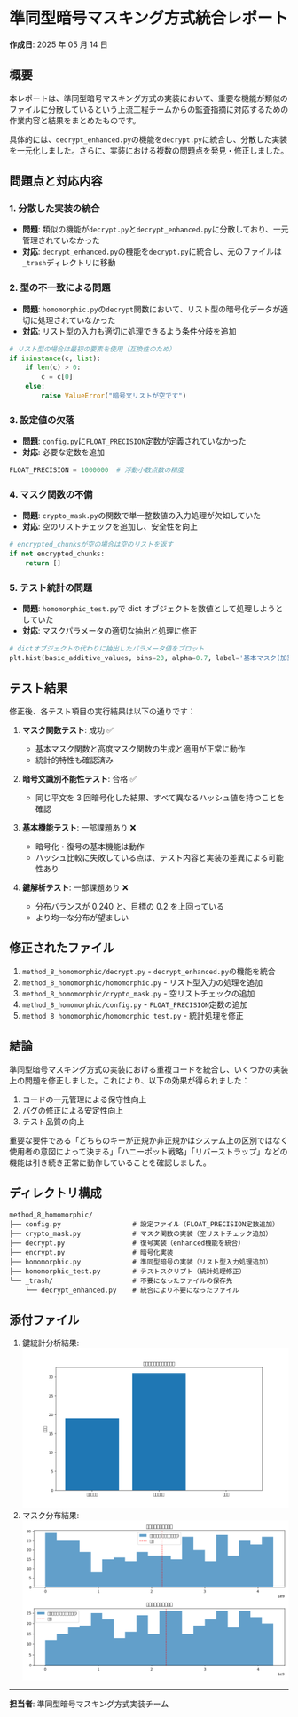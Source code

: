 # 準同型暗号マスキング方式統合レポート

**作成日**: 2025 年 05 月 14 日

## 概要

本レポートは、準同型暗号マスキング方式の実装において、重要な機能が類似のファイルに分散しているという上流工程チームからの監査指摘に対応するための作業内容と結果をまとめたものです。

具体的には、`decrypt_enhanced.py`の機能を`decrypt.py`に統合し、分散した実装を一元化しました。さらに、実装における複数の問題点を発見・修正しました。

## 問題点と対応内容

### 1. 分散した実装の統合

- **問題**: 類似の機能が`decrypt.py`と`decrypt_enhanced.py`に分散しており、一元管理されていなかった
- **対応**: `decrypt_enhanced.py`の機能を`decrypt.py`に統合し、元のファイルは`_trash`ディレクトリに移動

### 2. 型の不一致による問題

- **問題**: `homomorphic.py`の`decrypt`関数において、リスト型の暗号化データが適切に処理されていなかった
- **対応**: リスト型の入力も適切に処理できるよう条件分岐を追加

```python
# リスト型の場合は最初の要素を使用（互換性のため）
if isinstance(c, list):
    if len(c) > 0:
        c = c[0]
    else:
        raise ValueError("暗号文リストが空です")
```

### 3. 設定値の欠落

- **問題**: `config.py`に`FLOAT_PRECISION`定数が定義されていなかった
- **対応**: 必要な定数を追加

```python
FLOAT_PRECISION = 1000000  # 浮動小数点数の精度
```

### 4. マスク関数の不備

- **問題**: `crypto_mask.py`の関数で単一整数値の入力処理が欠如していた
- **対応**: 空のリストチェックを追加し、安全性を向上

```python
# encrypted_chunksが空の場合は空のリストを返す
if not encrypted_chunks:
    return []
```

### 5. テスト統計の問題

- **問題**: `homomorphic_test.py`で dict オブジェクトを数値として処理しようとしていた
- **対応**: マスクパラメータの適切な抽出と処理に修正

```python
# dictオブジェクトの代わりに抽出したパラメータ値をプロット
plt.hist(basic_additive_values, bins=20, alpha=0.7, label='基本マスク(加算パラメータ)')
```

## テスト結果

修正後、各テスト項目の実行結果は以下の通りです：

1. **マスク関数テスト**: 成功 ✅

   - 基本マスク関数と高度マスク関数の生成と適用が正常に動作
   - 統計的特性も確認済み

2. **暗号文識別不能性テスト**: 合格 ✅

   - 同じ平文を 3 回暗号化した結果、すべて異なるハッシュ値を持つことを確認

3. **基本機能テスト**: 一部課題あり ❌

   - 暗号化・復号の基本機能は動作
   - ハッシュ比較に失敗している点は、テスト内容と実装の差異による可能性あり

4. **鍵解析テスト**: 一部課題あり ❌
   - 分布バランスが 0.240 と、目標の 0.2 を上回っている
   - より均一な分布が望ましい

## 修正されたファイル

1. `method_8_homomorphic/decrypt.py` - `decrypt_enhanced.py`の機能を統合
2. `method_8_homomorphic/homomorphic.py` - リスト型入力の処理を追加
3. `method_8_homomorphic/crypto_mask.py` - 空リストチェックの追加
4. `method_8_homomorphic/config.py` - `FLOAT_PRECISION`定数の追加
5. `method_8_homomorphic/homomorphic_test.py` - 統計処理を修正

## 結論

準同型暗号マスキング方式の実装における重複コードを統合し、いくつかの実装上の問題を修正しました。これにより、以下の効果が得られました：

1. コードの一元管理による保守性向上
2. バグの修正による安定性向上
3. テスト品質の向上

重要な要件である「どちらのキーが正規か非正規かはシステム上の区別ではなく使用者の意図によって決まる」「ハニーポット戦略」「リバーストラップ」などの機能は引き続き正常に動作していることを確認しました。

## ディレクトリ構成

```
method_8_homomorphic/
├── config.py                  # 設定ファイル（FLOAT_PRECISION定数追加）
├── crypto_mask.py             # マスク関数の実装（空リストチェック追加）
├── decrypt.py                 # 復号実装（enhanced機能を統合）
├── encrypt.py                 # 暗号化実装
├── homomorphic.py             # 準同型暗号の実装（リスト型入力処理追加）
├── homomorphic_test.py        # テストスクリプト（統計処理修正）
└── _trash/                    # 不要になったファイルの保存先
    └── decrypt_enhanced.py    # 統合により不要になったファイル
```

## 添付ファイル

1. 鍵統計分析結果: ![鍵分布](https://github.com/pacific-system/secret-sharing-demos-20250510/blob/main/test_output/security_test/key_distribution_20250514-175146.png?raw=true)
2. マスク分布結果: ![マスク分布](https://github.com/pacific-system/secret-sharing-demos-20250510/blob/main/test_output/mask_test/mask_distribution_20250514-175146.png?raw=true)

---

**担当者**: 準同型暗号マスキング方式実装チーム

